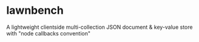 lawnbench
=========

A lightweight clientside multi-collection JSON document &amp; key-value store with "node callbacks convention"
